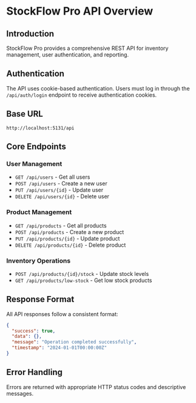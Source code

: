# StockFlow Pro API Overview

## Introduction

StockFlow Pro provides a comprehensive REST API for inventory management, user authentication, and reporting.

## Authentication

The API uses cookie-based authentication. Users must log in through the `/api/auth/login` endpoint to receive authentication cookies.

## Base URL

```
http://localhost:5131/api
```

## Core Endpoints

### User Management
- `GET /api/users` - Get all users
- `POST /api/users` - Create a new user
- `PUT /api/users/{id}` - Update user
- `DELETE /api/users/{id}` - Delete user

### Product Management
- `GET /api/products` - Get all products
- `POST /api/products` - Create a new product
- `PUT /api/products/{id}` - Update product
- `DELETE /api/products/{id}` - Delete product

### Inventory Operations
- `POST /api/products/{id}/stock` - Update stock levels
- `GET /api/products/low-stock` - Get low stock products

## Response Format

All API responses follow a consistent format:

```json
{
  "success": true,
  "data": {},
  "message": "Operation completed successfully",
  "timestamp": "2024-01-01T00:00:00Z"
}
```

## Error Handling

Errors are returned with appropriate HTTP status codes and descriptive messages.